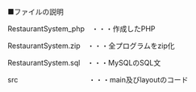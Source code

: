 ■ファイルの説明


RestaurantSystem_php　・・・作成したPHP


RestaurantSystem.zip　・・・全プログラムをzip化


RestaurantSystem.sql　・・・MySQLのSQL文


src　　　　　　　　　　・・・main及びlayoutのコード


